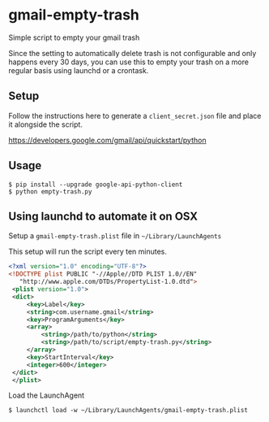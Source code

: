 # gmail-empty-trash

Simple script to empty your gmail trash

Since the setting to automatically delete trash is not configurable and only happens every 30 days, you can use this to empty your trash on a more regular basis using launchd or a crontask.

## Setup

Follow the instructions here to generate a `client_secret.json` file and place it alongside the script.

https://developers.google.com/gmail/api/quickstart/python

## Usage

``` shell
$ pip install --upgrade google-api-python-client
$ python empty-trash.py
```

## Using launchd to automate it on OSX

Setup a `gmail-empty-trash.plist` file in `~/Library/LaunchAgents`

This setup will run the script every ten minutes.

``` xml
<?xml version="1.0" encoding="UTF-8"?>
<!DOCTYPE plist PUBLIC "-//Apple//DTD PLIST 1.0//EN"
   "http://www.apple.com/DTDs/PropertyList-1.0.dtd">
 <plist version="1.0">
 <dict>
     <key>Label</key>
     <string>com.username.gmail</string>
     <key>ProgramArguments</key>
     <array>
         <string>/path/to/python</string>
         <string>/path/to/script/empty-trash.py</string>
     </array>
     <key>StartInterval</key>
     <integer>600</integer>
 </dict>
 </plist>
```

Load the LaunchAgent

``` shell
$ launchctl load -w ~/Library/LaunchAgents/gmail-empty-trash.plist
```